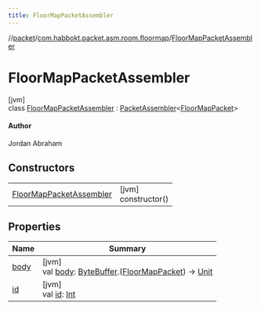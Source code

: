 ```yaml
---
title: FloorMapPacketAssembler
---
```

//[packet](../../../index.html)/[com.habbokt.packet.asm.room.floormap](../index.html)/[FloorMapPacketAssembler](index.html)



# FloorMapPacketAssembler



[jvm]\
class [FloorMapPacketAssembler](index.html) : [PacketAssembler](../../../../api/api/com.habbokt.api.packet/-packet-assembler/index.html)&lt;[FloorMapPacket](../-floor-map-packet/index.html)&gt; 

#### Author



Jordan Abraham



## Constructors


| | |
|---|---|
| [FloorMapPacketAssembler](-floor-map-packet-assembler.html) | [jvm]<br>constructor() |


## Properties


| Name | Summary |
|---|---|
| [body](../../com.habbokt.packet.asm.room.users/-users-packet-assembler/index.html#834990349%2FProperties%2F-1665284158) | [jvm]<br>val [body](../../com.habbokt.packet.asm.room.users/-users-packet-assembler/index.html#834990349%2FProperties%2F-1665284158): [ByteBuffer](https://docs.oracle.com/javase/8/docs/api/java/nio/ByteBuffer.html).([FloorMapPacket](../-floor-map-packet/index.html)) -&gt; [Unit](https://kotlinlang.org/api/latest/jvm/stdlib/kotlin/-unit/index.html) |
| [id](../../com.habbokt.packet.asm.room.users/-users-packet-assembler/index.html#-1919005644%2FProperties%2F-1665284158) | [jvm]<br>val [id](../../com.habbokt.packet.asm.room.users/-users-packet-assembler/index.html#-1919005644%2FProperties%2F-1665284158): [Int](https://kotlinlang.org/api/latest/jvm/stdlib/kotlin/-int/index.html) |


